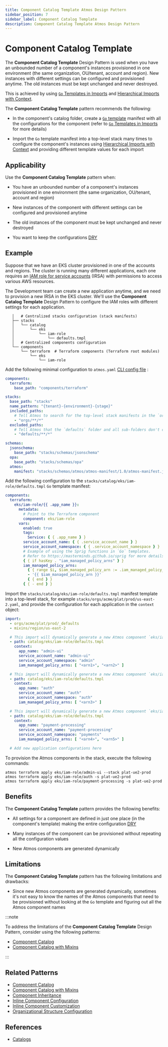 ```yaml
---
title: Component Catalog Template Atmos Design Pattern
sidebar_position: 7
sidebar_label: Component Catalog Template
description: Component Catalog Template Atmos Design Pattern
---
```


# Component Catalog Template

The **Component Catalog Template** Design Pattern is used when you have an unbounded number of a component's instances provisioned in one environment
(the same organization, OU/tenant, account and region). New instances with different settings can be configured and provisioned anytime. The old
instances must be kept unchanged and never destroyed.

This is achieved by using [`Go` Templates in Imports](/core-concepts/stacks/imports#go-templates-in-imports) and
[Hierarchical Imports with Context](/core-concepts/stacks/imports#hierarchical-imports-with-context).

The **Component Catalog Template** pattern recommends the following:

- In the component's catalog folder, create a [`Go` template](https://pkg.go.dev/text/template) manifest with all the configurations for the
  component (refer to [`Go` Templates in Imports](/core-concepts/stacks/imports#go-templates-in-imports) for more details)

- Import the `Go` template manifest into a top-level stack many times to configure the component's instances
  using [Hierarchical Imports with Context](/core-concepts/stacks/imports#hierarchical-imports-with-context) and providing different template values
  for each import

## Applicability

Use the **Component Catalog Template** pattern when:

- You have an unbounded number of a component's instances provisioned in one environment (the same organization, OU/tenant, account and region)

- New instances of the component with different settings can be configured and provisioned anytime

- The old instances of the component must be kept unchanged and never destroyed

- You want to keep the configurations [DRY](https://en.wikipedia.org/wiki/Don%27t_repeat_yourself)

## Example

Suppose that we have an EKS cluster provisioned in one of the accounts and regions.
The cluster is running many different applications, each one requires
an [IAM role for service accounts](https://docs.aws.amazon.com/eks/latest/userguide/iam-roles-for-service-accounts.html) (IRSA) with permissions
to access various AWS resources.

The Development team can create a new application anytime, and we need to provision a new IRSA in the EKS cluster.
We'll use the **Component Catalog Template** Design Pattern to configure the IAM roles with different settings for each application.

```console
   │   # Centralized stacks configuration (stack manifests)
   ├── stacks
   │   └── catalog
   │       └── eks
   │           └── iam-role
   │               └── defaults.tmpl
   │   # Centralized components configuration
   └── components
       └── terraform  # Terraform components (Terraform root modules)
           └── eks
               └── iam-role
```

Add the following minimal configuration to `atmos.yaml` [CLI config file](/cli/configuration) :

```yaml title="atmos.yaml"
components:
  terraform:
    base_path: "components/terraform"

stacks:
  base_path: "stacks"
  name_pattern: "{tenant}-{environment}-{stage}"
  included_paths:
    # Tell Atmos to search for the top-level stack manifests in the `orgs` folder and its sub-folders
    - "orgs/**/*"
  excluded_paths:
    # Tell Atmos that the `defaults` folder and all sub-folders don't contain top-level stack manifests
    - "defaults/**/*"

schemas:
  jsonschema:
    base_path: "stacks/schemas/jsonschema"
  opa:
    base_path: "stacks/schemas/opa"
  atmos:
    manifest: "stacks/schemas/atmos/atmos-manifest/1.0/atmos-manifest.json"
```

Add the following configuration to the `stacks/catalog/eks/iam-role/defaults.tmpl` `Go` template manifest:

```yaml title="stacks/catalog/eks/iam-role/defaults.tmpl"
components:
  terraform:
    eks/iam-role/{{ .app_name }}:
      metadata:
        # Point to the Terraform component
        component: eks/iam-role
      vars:
        enabled: true
        tags:
          Service: { { .app_name } }
        service_account_name: { { .service_account_name } }
        service_account_namespace: { { .service_account_namespace } }
        # Example of using the Sprig functions in `Go` templates.
        # Refer to https://masterminds.github.io/sprig for more details.
        { { if hasKey . "iam_managed_policy_arns" } }
        iam_managed_policy_arns:
          { { range $i, $iam_managed_policy_arn := .iam_managed_policy_arns } }
          - '{{ $iam_managed_policy_arn }}'
          { { end } }
        { { - end } }
```

Import the `stacks/catalog/eks/iam-role/defaults.tmpl` manifest template into a top-level stack,
for example `stacks/orgs/acme/plat/prod/us-east-2.yaml`, and provide the configuration for each application in the `context` object:

```yaml title="stacks/orgs/acme/plat/prod/us-east-2.yaml"
import:
  - orgs/acme/plat/prod/_defaults
  - mixins/region/us-east-2

  # This import will dynamically generate a new Atmos component `eks/iam-role/admin-ui`
  - path: catalog/eks/iam-role/defaults.tmpl
    context:
      app_name: "admin-ui"
      service_account_name: "admin-ui"
      service_account_namespace: "admin"
      iam_managed_policy_arns: [ "<arn1>", "<arn2>" ]

  # This import will dynamically generate a new Atmos component `eks/iam-role/auth`
  - path: catalog/eks/iam-role/defaults.tmpl
    context:
      app_name: "auth"
      service_account_name: "auth"
      service_account_namespace: "auth"
      iam_managed_policy_arns: [ "<arn3>" ]

  # This import will dynamically generate a new Atmos component `eks/iam-role/payment-processing`
  - path: catalog/eks/iam-role/defaults.tmpl
    context:
      app_name: "payment-processing"
      service_account_name: "payment-processing"
      service_account_namespace: "payments"
      iam_managed_policy_arns: [ "<arn4>", "<arn5>" ]

  # Add new application configurations here
```

To provision the Atmos components in the stack, execute the following commands:

```shell
atmos terraform apply eks/iam-role/admin-ui --stack plat-ue2-prod
atmos terraform apply eks/iam-role/auth -s plat-ue2-prod
atmos terraform apply eks/iam-role/payment-processing -s plat-ue2-prod
```

## Benefits

The **Component Catalog Template** pattern provides the following benefits:

- All settings for a component are defined in just one place (in the component's template) making the entire
  configuration [DRY](https://en.wikipedia.org/wiki/Don%27t_repeat_yourself)

- Many instances of the component can be provisioned without repeating all the configuration values

- New Atmos components are generated dynamically

## Limitations

The **Component Catalog Template** pattern has the following limitations and drawbacks:

- Since new Atmos components are generated dynamically, sometimes it's not easy to know the names of the Atmos components that need to be provisioned
  without looking at the `Go` template and figuring out all the Atmos component names

:::note

To address the limitations of the **Component Catalog Template** Design Pattern, consider using the following patterns:

- [Component Catalog](/design-patterns/component-catalog)
- [Component Catalog with Mixins](/design-patterns/component-catalog-with-mixins)

:::

## Related Patterns

- [Component Catalog](/design-patterns/component-catalog)
- [Component Catalog with Mixins](/design-patterns/component-catalog-with-mixins)
- [Component Inheritance](/design-patterns/component-inheritance)
- [Inline Component Configuration](/design-patterns/inline-component-configuration)
- [Inline Component Customization](/design-patterns/inline-component-customization)
- [Organizational Structure Configuration](/design-patterns/organizational-structure-configuration)

## References

- [Catalogs](/core-concepts/stacks/catalogs)
